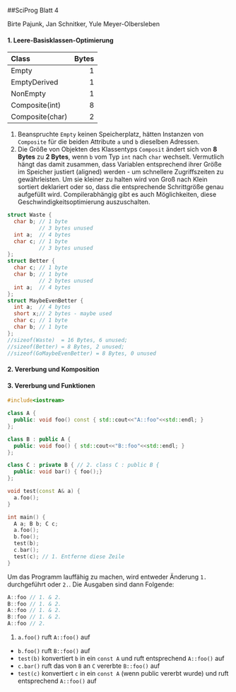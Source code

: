 ##SciProg Blatt 4

Birte Pajunk, Jan Schnitker, Yule Meyer-Olbersleben
#### 1. Leere-Basisklassen-Optimierung

| Class           | Bytes |
| :-------------- | ----: |
| Empty           |     1 |
| EmptyDerived    |     1 |
| NonEmpty        |     1 |
| Composite(int)  |     8 |
| Composite(char) |     2 |
1. Beanspruchte `Empty` keinen Speicherplatz, hätten Instanzen von `Composite` für die beiden Attribute `a` und `b` dieselben Adressen.
2. Die Größe von Objekten des Klassentyps `Composit` ändert sich von **8 Bytes** zu **2 Bytes**, wenn `b` vom Typ `int` nach `char` wechselt. Vermutlich hängt das damit zusammen, dass Variablen entsprechend ihrer Größe im Speicher justiert (aligned) werden - um schnellere Zugriffszeiten zu gewährleisten. Um sie kleiner zu halten wird von Groß nach Klein sortiert deklariert oder so, dass die entsprechende Schrittgröße genau aufgefüllt wird. Compilerabhängig gibt es auch Möglichkeiten, diese Geschwindigkeitsoptimierung auszuschalten.
```c++
struct Waste {
  char b; // 1 byte
          // 3 bytes unused
  int a;  // 4 bytes
  char c; // 1 byte
          // 3 bytes unused
};
struct Better {
  char c; // 1 byte
  char b; // 1 byte
          // 2 bytes unused
  int a;  // 4 bytes
};
struct MaybeEvenBetter {
  int a;  // 4 bytes
  short x;// 2 bytes - maybe used
  char c; // 1 byte
  char b; // 1 byte
};
//sizeof(Waste)  = 16 Bytes, 6 unused;
//sizeof(Better) = 8 Bytes, 2 unused;
//sizeof(GoMaybeEvenBetter) = 8 Bytes, 0 unused
```

#### 2. Vererbung und Komposition

#### 3. Vererbung und Funktionen
```c++
#include<iostream>

class A {
  public: void foo() const { std::cout<<"A::foo"<<std::endl; }
};

class B : public A {
  public: void foo() { std::cout<<"B::foo"<<std::endl; }
};

class C : private B { // 2. class C : public B {
  public: void bar() { foo();}
};

void test(const A& a) {
  a.foo();
}

int main() {
  A a; B b; C c;
  a.foo();
  b.foo();
  test(b);
  c.bar();
  test(c); // 1. Entferne diese Zeile
}
```
Um das Programm lauffähig zu machen, wird entweder Änderung `1.` durchgeführt oder `2.`.
Die Ausgaben sind dann Folgende:
```c++
A::foo // 1. & 2.
B::foo // 1. & 2.
A::foo // 1. & 2.
B::foo // 1. & 2.
A::foo // 2.
```
1. `a.foo()` ruft `A::foo()` auf
- `b.foo()` ruft `B::foo()` auf
- `test(b)` konvertiert `b` in ein `const A` und ruft entsprechend `A::foo()` auf
- `c.bar()` ruft das von `B` an `C` vererbte `B::foo()` auf
- `test(c)` konvertiert `c` in ein `const A` (wenn public vererbt wurde) und ruft entsprechend `A::foo()` auf
